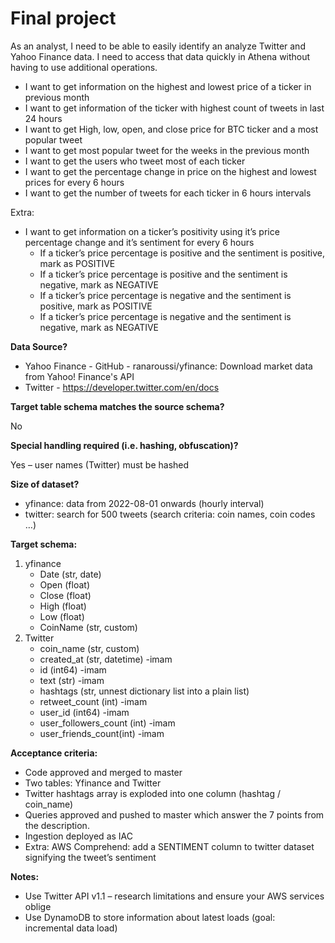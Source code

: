 # Final project

As an analyst, I need to be able to easily identify an analyze Twitter and Yahoo Finance data.
I need to access that data quickly in Athena without having to use additional operations.

- I want to get information on the highest and lowest price of a ticker in previous month 
- I want to get information of the ticker with highest count of tweets in last 24 hours
- I want to get High, low, open, and close price for BTC ticker and a most popular tweet
- I want to get most popular tweet for the weeks in the previous month
- I want to get the users who tweet most of each ticker
- I want to get the percentage change in price on the highest and lowest prices for every 6 hours
- I want to get the number of tweets for each ticker in 6 hours intervals

Extra:

- I want to get information on a ticker’s positivity using it’s price percentage change and it’s sentiment for every 6 hours 
    - If a ticker’s price percentage is positive and the sentiment is positive, mark as POSITIVE
    - If a ticker’s price percentage is positive and the sentiment is negative, mark as NEGATIVE
    - If a ticker’s price percentage is negative and the sentiment is positive, mark as POSITIVE
    - If a ticker’s price percentage is negative and the sentiment is negative, mark as NEGATIVE


**Data Source?**

* Yahoo Finance -  GitHub - ranaroussi/yfinance: Download market data from Yahoo! Finance's API
* Twitter - https://developer.twitter.com/en/docs

**Target table schema matches the source schema?**

No

**Special handling required (i.e. hashing, obfuscation)?**

Yes – user names (Twitter) must be hashed

**Size of dataset?**

- yfinance: data from 2022-08-01 onwards (hourly interval)
- twitter: search for 500 tweets (search criteria: coin names, coin codes …)

**Target schema:**

1.	yfinance
    - Date (str, date)
    - Open (float)
    - Close (float)
    - High (float)
    - Low (float)
    - CoinName (str, custom)
2.	Twitter
    - coin_name (str, custom)
    - created_at (str, datetime) -imam
    - id (int64)                 -imam 
    - text (str)                 -imam
    - hashtags (str, unnest dictionary list into a plain list)
    - retweet_count (int)        -imam
    - user_id (int64)            -imam
    - user_followers_count (int) -imam
    - user_friends_count(int)    -imam

**Acceptance criteria:**

- Code approved and merged to master
- Two tables: Yfinance and Twitter
- Twitter hashtags array is exploded into one column (hashtag / coin_name)
- Queries approved and pushed to master which answer the 7 points from the description.
- Ingestion deployed as IAC
- Extra: AWS Comprehend: add a SENTIMENT column to twitter dataset signifying the tweet’s sentiment

**Notes:**

- Use Twitter API v1.1 – research limitations and ensure your AWS services oblige
- Use DynamoDB to store information about latest loads (goal: incremental data load)
